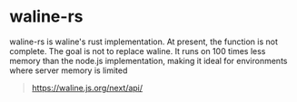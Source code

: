 # waline-rs

waline-rs is waline's rust implementation. At present, the function is not complete. The goal is not to replace waline. It runs on 100 times less memory than the node.js implementation, making it ideal for environments where server memory is limited

> <https://waline.js.org/next/api/>
